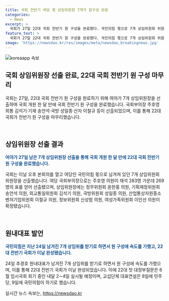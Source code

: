 ```yaml
---
title: 국회 전반기 여당 몫 상임위원장 7개가 원구성 완료
categories:
  - News
excerpt: >
  국회가 27일 22대 국회 전반기 원 구성을 완료했다. 국민의힘 몫으로 7개 상임위원회 위원장이 선출됐는데, 주호영 의원이 국회부의장으로 선출됐다. 이에 야당인 더불어민주당은 강한 반발을 보였고, 한 달 가까이 원 구성에 어려움을 겪었으나, 24일에 남은 7개 상임위원장을 받기로 합의해 속도를 내며 22대 국회가 완성됐다. 22대 첫 대정부질문은 내달 2∼4일에 실시될 예정이며, 교섭단체 대표연설은 8일에 민주당, 9일에 국민의힘이 하기로 했다. (총 284자)
feature_text: >
  국회가 27일 22대 국회 전반기 원 구성을 완료했다. 국민의힘 몫으로 7개 상임위원회 위원장이 선출됐는데, 주호영 의원이 국회부의장으로 선출됐다. 이에 야당인 더불어민주당은 강한 반발을 보였고, 한 달 가까이 원 구성에 어려움을 겪었으나, 24일에 남은 7개 상임위원장을 받기로 합의해 속도를 내며 22대 국회가 완성됐다. 22대 첫 대정부질문은 내달 2∼4일에 실시될 예정이며, 교섭단체 대표연설은 8일에 민주당, 9일에 국민의힘이 하기로 했다. (총 284자)
image: 'https://newsdao.kr/res/images/meta/newsdao_breakingnews.jpg'
---
```


<p><img src="https://newsdao.kr/res/images/meta/newsdao_breakingnews.jpg" alt="koreaapp 속보" /></p>

<h2 data-ke-size="size26">국회 상임위원장 선출 완료, 22대 국회 전반기 원 구성 마무리</h2>

<p>국회는 27일, 22대 국회 전반기 원 구성을 완료하기 위해 여야가 7개 상임위원장을 선출하며 국회 개원 한 달 만에 국회 전반기 원 구성을 완료했습니다. 국회부의장 주호영 외통 김석기·기재 송언석·국방 성일종·산자 이철규 등이 선출되었으며, 이를 통해 22대 국회가 전반기 원 구성을 마무리했습니다.</p>

<p data-ke-size="size16">&nbsp;</p>

<h2 data-ke-size="size24">상임위원장 선출 결과</h2>

<p><b><span style="color: #1a5490;">여야가 27일 남은 7개 상임위원장 선출을 통해 국회 개원 한 달 만에 22대 국회 전반기 원 구성을 완료했습니다.</span></b></p>

<p>국회는 이날 오후 본회의를 열고 여당인 국민의힘 몫으로 남겨져 있던 7개 상임위원회 위원장을 선출했습니다. 여당 국회부의장으로는 주호영 의원이 재석 283명 가운데 269명의 표를 얻어 선출됐으며, 상임위원장에는 정무위원회 윤한홍 의원, 기획재정위원회 송언석 의원, 외교통일위원회 김석기 의원, 국방위원회 성일종 의원, 산업통상자원중소벤처기업위원회 이철규 의원, 정보위원회 신성범 의원, 여성가족위원회 이인선 의원이 확정됐습니다.</p>

<p data-ke-size="size16">&nbsp;</p>

<h2 data-ke-size="size24">원내대표 발언</h2>

<p><b><span style="color: #1a5490;">국민의힘은 지난 24일 남겨진 7개 상임위를 받기로 하면서 원 구성에 속도를 가했고, 22대 전반기 국회가 이날 완성됐습니다.</span></b></p>

<p>24일 추경호 원내대표가 남겨진 7개 상임위를 받기로 하면서 원 구성에 속도를 가했으며, 이를 통해 22대 전반기 국회가 이날 완성되었습니다. 이에 22대 첫 대정부질문은 6월 임시국회 회기 중인 내달 2∼4일 실시될 예정이며, 교섭단체 대표연설은 8일에 민주당, 9일에 국민의힘이 하기로 했습니다.</p>
실시간 뉴스 속보는, <a href="https://newsdao.kr" rel="dofollow">https://newsdao.kr</a>


